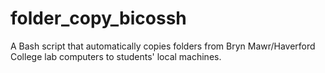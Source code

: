 # folder_copy_bicossh
A Bash script that automatically copies folders from Bryn Mawr/Haverford College lab computers to students' local machines. 
